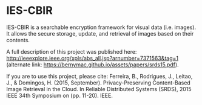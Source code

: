 # IES-CBIR
IES-CBIR is a searchable encryption framework for visual data (i.e. images). It allows the secure storage, update, and retrieval of images based on their contents.

A full description of this project was published here: http://ieeexplore.ieee.org/xpls/abs_all.jsp?arnumber=7371563&tag=1 (alternate link: https://bernymac.github.io/assets/papers/srds15.pdf).

If you are to use this project, please cite:
Ferreira, B., Rodrigues, J., Leitao, J., & Domingos, H. (2015, September). Privacy-Preserving Content-Based Image Retrieval in the Cloud. In Reliable Distributed Systems (SRDS), 2015 IEEE 34th Symposium on (pp. 11-20). IEEE.
